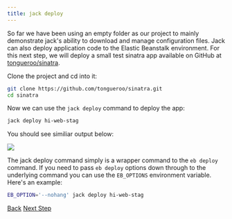 ```yaml
---
title: jack deploy
---
```


So far we have been using an empty folder as our project to mainly demonstrate jack's ability to download and manage configuration files.  Jack can also deploy application code to the Elastic Beanstalk environment.  For this next step, we will deploy a small test sinatra app available on GitHub at [tongueroo/sinatra](https://github.com/tongueroo/sinatra).

Clone the project and cd into it:

```sh
git clone https://github.com/tongueroo/sinatra.git
cd sinatra
```

Now we can use the `jack deploy` command to deploy the app:

```sh
jack deploy hi-web-stag
```

You should see similiar output below:

<img src="/img/tutorials/jack-deploy.png" class="doc-photo" />

The jack deploy command simply is a wrapper command to the `eb deploy` command.  If you need to pass `eb deploy` options down through to the underlying command you can use the `EB_OPTIONS` environment variable.  Here's an example:

```sh
EB_OPTION='--nohang' jack deploy hi-web-stag
```

<a class="btn btn-basic" href="{% link _docs/jack-diff.md %}">Back</a>
<a class="btn btn-primary" href="{% link _docs/jack-terminate.md %}">Next Step</a>
